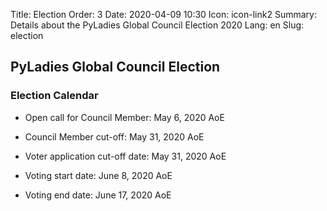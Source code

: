 Title: Election
Order: 3
Date: 2020-04-09 10:30
Icon: icon-link2
Summary: Details about the PyLadies Global Council Election 2020
Lang: en
Slug: election

## PyLadies Global Council Election

### Election Calendar

- Open call for Council Member: May 6, 2020 AoE
- Council Member cut-off: May 31, 2020 AoE

- Voter application cut-off date: May 31, 2020 AoE
- Voting start date: June 8, 2020 AoE
- Voting end date: June 17, 2020 AoE
